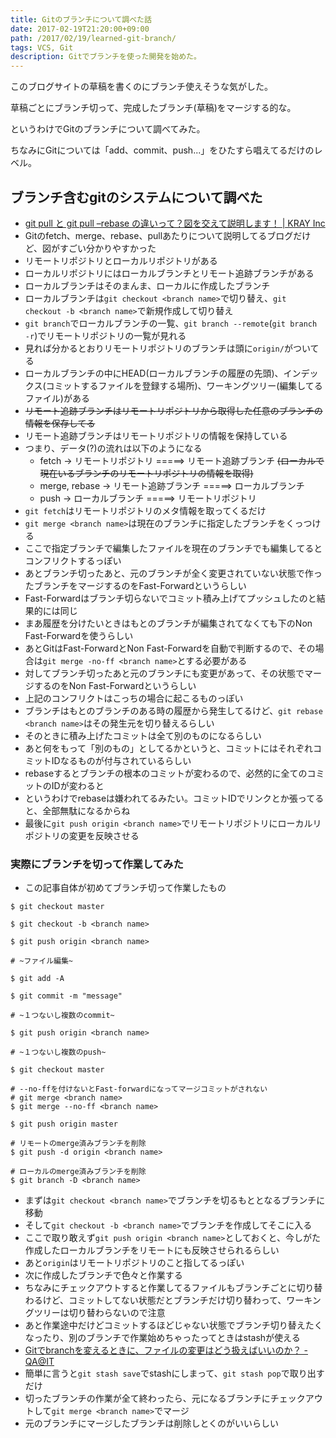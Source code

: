 ```yaml
---
title: Gitのブランチについて調べた話
date: 2017-02-19T21:20:00+09:00
path: /2017/02/19/learned-git-branch/
tags: VCS, Git
description: Gitでブランチを使った開発を始めた。
---
```



このブログサイトの草稿を書くのにブランチ使えそうな気がした。

草稿ごとにブランチ切って、完成したブランチ(草稿)をマージする的な。

というわけでGitのブランチについて調べてみた。

ちなみにGitについては「add、commit、push...」をひたすら唱えてるだけのレベル。



## ブランチ含むgitのシステムについて調べた
- [git pull と git pull &#8211;rebase の違いって？図を交えて説明します！ | KRAY Inc](http://kray.jp/blog/git-pull-rebase/)
- Gitのfetch、merge、rebase、pullあたりについて説明してるブログだけど、図がすごい分かりやすかった
- リモートリポジトリとローカルリポジトリがある
- ローカルリポジトリにはローカルブランチとリモート追跡ブランチがある
- ローカルブランチはそのまんま、ローカルに作成したブランチ
- ローカルブランチは```git checkout <branch name>```で切り替え、```git checkout -b <branch name>```で新規作成して切り替え
- ```git branch```でローカルブランチの一覧、```git branch --remote```(```git branch -r```)でリモートリポジトリの一覧が見れる
- 見れば分かるとおりリモートリポジトリのブランチは頭に```origin/```がついてる
- ローカルブランチの中にHEAD(ローカルブランチの履歴の先頭)、インデックス(コミットするファイルを登録する場所)、ワーキングツリー(編集してるファイル)がある
- ~~リモート追跡ブランチはリモートリポジトリから取得した任意のブランチの情報を保存してる~~
- リモート追跡ブランチはリモートリポジトリの情報を保持している
- つまり、データ(?)の流れは以下のようになる
  - fetch         -> リモートリポジトリ   =====> リモート追跡ブランチ
    ~~(ローカルで現在いるブランチのリモートリポジトリの情報を取得)~~
  - merge, rebase -> リモート追跡ブランチ =====> ローカルブランチ
  - push          -> ローカルブランチ     =====> リモートリポジトリ
- ```git fetch```はリモートリポジトリのメタ情報を取ってくるだけ
- ```git merge <branch name>```は現在のブランチに指定したブランチをくっつける
- ここで指定ブランチで編集したファイルを現在のブランチでも編集してるとコンフリクトするっぽい
- あとブランチ切ったあと、元のブランチが全く変更されていない状態で作ったブランチをマージするのをFast-Forwardというらしい
- Fast-Forwardはブランチ切らないでコミット積み上げてプッシュしたのと結果的には同じ
- まあ履歴を分けたいときはもとのブランチが編集されてなくても下のNon Fast-Forwardを使うらしい
- あとGitはFast-ForwardとNon Fast-Forwardを自動で判断するので、その場合は```git merge -no-ff <branch name>```とする必要がある
- 対してブランチ切ったあと元のブランチにも変更があって、その状態でマージするのをNon Fast-Forwardというらしい
- 上記のコンフリクトはこっちの場合に起こるものっぽい
- ブランチはもとのブランチのある時の履歴から発生してるけど、```git rebase <branch name>```はその発生元を切り替えるらしい
- そのときに積み上げたコミットは全て別のものになるらしい
- あと何をもって「別のもの」としてるかというと、コミットにはそれぞれコミットIDなるものが付与されているらしい
- rebaseするとブランチの根本のコミットが変わるので、必然的に全てのコミットのIDが変わると
- というわけでrebaseは嫌われてるみたい。コミットIDでリンクとか張ってると、全部無駄になるからね
- 最後に```git push origin <branch name>```でリモートリポジトリにローカルリポジトリの変更を反映させる




### 実際にブランチを切って作業してみた
- この記事自体が初めてブランチ切って作業したもの
```
$ git checkout master

$ git checkout -b <branch name>

$ git push origin <branch name>

# ~ファイル編集~

$ git add -A

$ git commit -m "message"

# ~１つないし複数のcommit~

$ git push origin <branch name>

# ~１つないし複数のpush~

$ git checkout master

# --no-ffを付けないとFast-forwardになってマージコミットがされない
# git merge <branch name>
$ git merge --no-ff <branch name>

$ git push origin master

# リモートのmerge済みブランチを削除
$ git push -d origin <branch name>

# ローカルのmerge済みブランチを削除
$ git branch -D <branch name>
```
- まずは```git checkout <branch name>```でブランチを切るもととなるブランチに移動
- そして```git checkout -b <branch name>```でブランチを作成してそこに入る
- ここで取り敢えず```git push origin <branch name>```としておくと、今しがた作成したローカルブランチをリモートにも反映させられるらしい
- あと```origin```はリモートリポジトリのこと指してるっぽい
- 次に作成したブランチで色々と作業する
- ちなみにチェックアウトすると作業してるファイルもブランチごとに切り替わるけど、コミットしてない状態だとブランチだけ切り替わって、ワーキングツリーは切り替わらないので注意
- あと作業途中だけどコミットするほどじゃない状態でブランチ切り替えたくなったり、別のブランチで作業始めちゃったってときはstashが使える
- [Gitでbranchを変えるときに、ファイルの変更はどう扱えばいいのか？ - QA@IT](http://qa.atmarkit.co.jp/q/3186)
- 簡単に言うと```git stash save```でstashにしまって、```git stash pop```で取り出すだけ
- 切ったブランチの作業が全て終わったら、元になるブランチにチェックアウトして```git merge <branch name>```でマージ
- 元のブランチにマージしたブランチは削除しとくのがいいらしい

